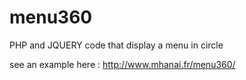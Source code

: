 menu360
=======

PHP and JQUERY code that display a menu in circle

see an example here : http://www.mhanai.fr/menu360/
